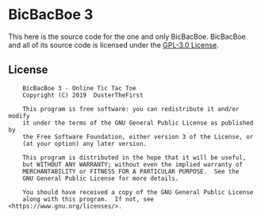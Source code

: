 # BicBacBoe 3

This here is the source code for the one and only BicBacBoe. BicBacBoe and all of its source code is licensed under the [GPL-3.0 License](#License).


## License
        BicBacBoe 3 - Online Tic Tac Toe
        Copyright (C) 2019  DusterTheFirst

        This program is free software: you can redistribute it and/or modify
        it under the terms of the GNU General Public License as published by
        the Free Software Foundation, either version 3 of the License, or
        (at your option) any later version.

        This program is distributed in the hope that it will be useful,
        but WITHOUT ANY WARRANTY; without even the implied warranty of
        MERCHANTABILITY or FITNESS FOR A PARTICULAR PURPOSE.  See the
        GNU General Public License for more details.

        You should have received a copy of the GNU General Public License
        along with this program.  If not, see <https://www.gnu.org/licenses/>.